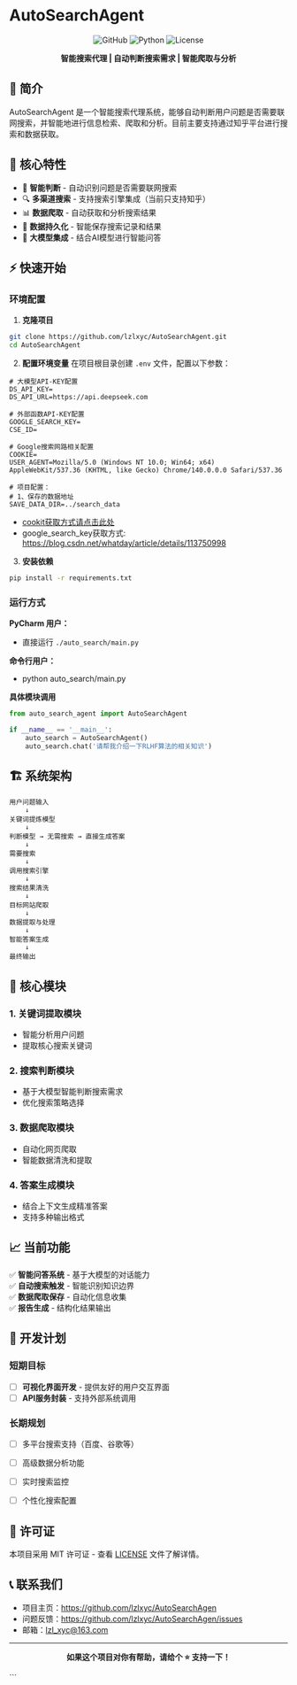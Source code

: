 # AutoSearchAgent

<div align="center">

![GitHub](https://img.shields.io/badge/version-1.0.0-blue)
![Python](https://img.shields.io/badge/python-3.8%2B-green)
![License](https://img.shields.io/badge/license-MIT-orange)

**智能搜索代理 | 自动判断搜索需求 | 智能爬取与分析**

</div>

## 📖 简介

AutoSearchAgent 是一个智能搜索代理系统，能够自动判断用户问题是否需要联网搜索，并智能地进行信息检索、爬取和分析。目前主要支持通过知乎平台进行搜索和数据获取。

## 🚀 核心特性

- 🤖 **智能判断** - 自动识别问题是否需要联网搜索
- 🔍 **多渠道搜索** - 支持搜索引擎集成（当前只支持知乎）
- 📊 **数据爬取** - 自动获取和分析搜索结果
- 💾 **数据持久化** - 智能保存搜索记录和结果
- 🧠 **大模型集成** - 结合AI模型进行智能问答

## ⚡ 快速开始

### 环境配置

1. **克隆项目**
```bash
git clone https://github.com/lzlxyc/AutoSearchAgent.git
cd AutoSearchAgent
```

2. **配置环境变量**
在项目根目录创建 `.env` 文件，配置以下参数：

```env
# 大模型API-KEY配置
DS_API_KEY=
DS_API_URL=https://api.deepseek.com

# 外部函数API-KEY配置
GOOGLE_SEARCH_KEY=
CSE_ID=

# Google搜索网路相关配置
COOKIE=
USER_AGENT=Mozilla/5.0 (Windows NT 10.0; Win64; x64) AppleWebKit/537.36 (KHTML, like Gecko) Chrome/140.0.0.0 Safari/537.36

# 项目配置：
# 1、保存的数据地址
SAVE_DATA_DIR=../search_data
```
- [cookit获取方式请点击此处](assets/cookit获取.png)
- google_search_key获取方式: https://blog.csdn.net/whatday/article/details/113750998


3. **安装依赖**
```bash
pip install -r requirements.txt
```

### 运行方式
**PyCharm 用户：**
- 直接运行 `./auto_search/main.py`

**命令行用户：**
- python auto_search/main.py

**具体模块调用**
```python
from auto_search_agent import AutoSearchAgent

if __name__ == '__main__':
    auto_search = AutoSearchAgent()
    auto_search.chat('请帮我介绍一下RLHF算法的相关知识')
```

## 🏗️ 系统架构
```text
用户问题输入
    ↓
关键词提炼模型
    ↓
判断模型 → 无需搜索 → 直接生成答案
    ↓
需要搜索
    ↓
调用搜索引擎
    ↓
搜索结果清洗
    ↓
目标网站爬取
    ↓
数据提取与处理
    ↓
智能答案生成
    ↓
最终输出
```

## 🔧 核心模块

### 1. 关键词提取模块
- 智能分析用户问题
- 提取核心搜索关键词

### 2. 搜索判断模块
- 基于大模型智能判断搜索需求
- 优化搜索策略选择

### 3. 数据爬取模块
- 自动化网页爬取
- 智能数据清洗和提取

### 4. 答案生成模块
- 结合上下文生成精准答案
- 支持多种输出格式

## 📈 当前功能

✅ **智能问答系统** - 基于大模型的对话能力  
✅ **自动搜索触发** - 智能识别知识边界  
✅ **数据爬取保存** - 自动化信息收集  
✅ **报告生成** - 结构化结果输出  

## 🎯 开发计划

### 短期目标
- [ ] **可视化界面开发** - 提供友好的用户交互界面
- [ ] **API服务封装** - 支持外部系统调用

### 长期规划
- [ ] 多平台搜索支持（百度、谷歌等）
- [ ] 高级数据分析功能
- [ ] 实时搜索监控
- [ ] 个性化搜索配置


## 📄 许可证

本项目采用 MIT 许可证 - 查看 [LICENSE](LICENSE) 文件了解详情。

## 📞 联系我们

- 项目主页：https://github.com/lzlxyc/AutoSearchAgen
- 问题反馈：https://github.com/lzlxyc/AutoSearchAgen/issues
- 邮箱：lzl_xyc@163.com

---

<div align="center">

**如果这个项目对你有帮助，请给个 ⭐️ 支持一下！**

</div>
```